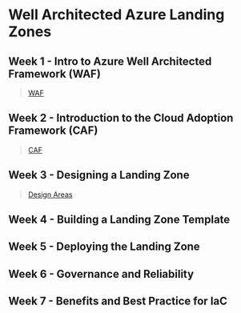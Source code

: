 # Well Architected Azure Landing Zones

## Week 1 - Intro to Azure Well Architected Framework (WAF)
> [WAF](https://docs.microsoft.com/en-us/azure/architecture/framework/)

## Week 2 - Introduction to the Cloud Adoption Framework (CAF)
> [CAF](https://docs.microsoft.com/en-us/azure/cloud-adoption-framework/overview)

## Week 3 - Designing a Landing Zone
> [Design Areas](https://docs.microsoft.com/en-us/azure/cloud-adoption-framework/ready/landing-zone/design-areas)

## Week 4 - Building a Landing Zone Template

## Week 5 - Deploying the Landing Zone

## Week 6 - Governance and Reliability

## Week 7 - Benefits and Best Practice for IaC
